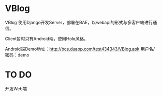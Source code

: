VBlog
=====

VBlog 使用Django开发Server，部署在BAE，以webapi的形式与多客户端进行通信。

Client暂时只有Android端，使用Holo风格。

Android端Demo地址：http://bcs.duapp.com/test434343/VBlog.apk    用户名/密码：demo


TO DO
===

开发Web端
